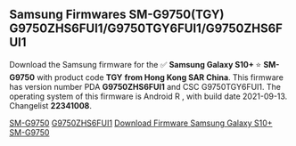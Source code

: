 <h2>Samsung Firmwares SM-G9750(TGY) G9750ZHS6FUI1/G9750TGY6FUI1/G9750ZHS6FUI1</h2>
Download the Samsung firmware for the ✅ <strong>Samsung Galaxy S10+ </strong> ⭐ <strong>SM-G9750</strong> with product code <strong>TGY</strong> <strong> from Hong Kong SAR China</strong>. This firmware has version number PDA <strong>G9750ZHS6FUI1</strong> and CSC G9750TGY6FUI1. The operating system of this firmware is Android R , with build date 2021-09-13. Changelist <strong>22341008</strong>.


[SM-G9750](https://samfirm.shop/samsung/model/SM-G9750)
[G9750ZHS6FUI1](https://samfirm.shop/samsung/pda/G9750ZHS6FUI1)
[Download Firmware Samsung Galaxy S10+ SM-G9750](https://samfirm.shop/samsung/firmware/456531)
